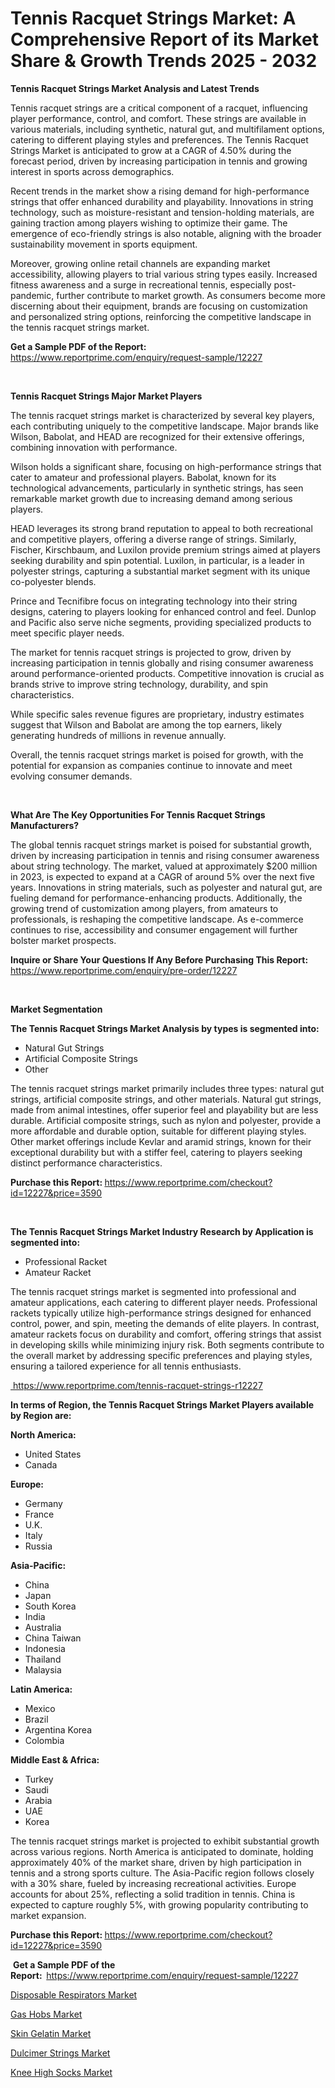 <p><h1>Tennis Racquet Strings Market: A Comprehensive Report of its Market Share & Growth Trends 2025 - 2032</h1></p><p><strong>Tennis Racquet Strings Market Analysis and Latest Trends</strong></p>
<p><p>Tennis racquet strings are a critical component of a racquet, influencing player performance, control, and comfort. These strings are available in various materials, including synthetic, natural gut, and multifilament options, catering to different playing styles and preferences. The Tennis Racquet Strings Market is anticipated to grow at a CAGR of 4.50% during the forecast period, driven by increasing participation in tennis and growing interest in sports across demographics.</p><p>Recent trends in the market show a rising demand for high-performance strings that offer enhanced durability and playability. Innovations in string technology, such as moisture-resistant and tension-holding materials, are gaining traction among players wishing to optimize their game. The emergence of eco-friendly strings is also notable, aligning with the broader sustainability movement in sports equipment.</p><p>Moreover, growing online retail channels are expanding market accessibility, allowing players to trial various string types easily. Increased fitness awareness and a surge in recreational tennis, especially post-pandemic, further contribute to market growth. As consumers become more discerning about their equipment, brands are focusing on customization and personalized string options, reinforcing the competitive landscape in the tennis racquet strings market.</p></p>
<p><strong>Get a Sample PDF of the Report:&nbsp;</strong> <a href="https://www.reportprime.com/enquiry/request-sample/12227?utm_campaign=104&utm_medium=2&utm_source=Github&utm_content=ia&utm_term=18032025&utm_id=tennis-racquet-strings">https://www.reportprime.com/enquiry/request-sample/12227</a></p>
<p>&nbsp;</p>
<p><strong>Tennis Racquet Strings Major Market Players</strong></p>
<p><p>The tennis racquet strings market is characterized by several key players, each contributing uniquely to the competitive landscape. Major brands like Wilson, Babolat, and HEAD are recognized for their extensive offerings, combining innovation with performance. </p><p>Wilson holds a significant share, focusing on high-performance strings that cater to amateur and professional players. Babolat, known for its technological advancements, particularly in synthetic strings, has seen remarkable market growth due to increasing demand among serious players.</p><p>HEAD leverages its strong brand reputation to appeal to both recreational and competitive players, offering a diverse range of strings. Similarly, Fischer, Kirschbaum, and Luxilon provide premium strings aimed at players seeking durability and spin potential. Luxilon, in particular, is a leader in polyester strings, capturing a substantial market segment with its unique co-polyester blends.</p><p>Prince and Tecnifibre focus on integrating technology into their string designs, catering to players looking for enhanced control and feel. Dunlop and Pacific also serve niche segments, providing specialized products to meet specific player needs.</p><p>The market for tennis racquet strings is projected to grow, driven by increasing participation in tennis globally and rising consumer awareness around performance-oriented products. Competitive innovation is crucial as brands strive to improve string technology, durability, and spin characteristics.</p><p>While specific sales revenue figures are proprietary, industry estimates suggest that Wilson and Babolat are among the top earners, likely generating hundreds of millions in revenue annually.</p><p>Overall, the tennis racquet strings market is poised for growth, with the potential for expansion as companies continue to innovate and meet evolving consumer demands.</p></p>
<p>&nbsp;</p>
<p><strong>What Are The Key Opportunities For Tennis Racquet Strings Manufacturers?</strong></p>
<p><p>The global tennis racquet strings market is poised for substantial growth, driven by increasing participation in tennis and rising consumer awareness about string technology. The market, valued at approximately $200 million in 2023, is expected to expand at a CAGR of around 5% over the next five years. Innovations in string materials, such as polyester and natural gut, are fueling demand for performance-enhancing products. Additionally, the growing trend of customization among players, from amateurs to professionals, is reshaping the competitive landscape. As e-commerce continues to rise, accessibility and consumer engagement will further bolster market prospects.</p></p>
<p><strong>Inquire or Share Your Questions If Any Before Purchasing This Report:</strong> <a href="https://www.reportprime.com/enquiry/pre-order/12227?utm_campaign=104&utm_medium=2&utm_source=Github&utm_content=ia&utm_term=18032025&utm_id=tennis-racquet-strings">https://www.reportprime.com/enquiry/pre-order/12227</a></p>
<p>&nbsp;</p>
<p><strong>Market Segmentation</strong></p>
<p><strong>The Tennis Racquet Strings Market Analysis by types is segmented into:</strong></p>
<p><ul><li>Natural Gut Strings</li><li>Artificial Composite Strings</li><li>Other</li></ul></p>
<p><p>The tennis racquet strings market primarily includes three types: natural gut strings, artificial composite strings, and other materials. Natural gut strings, made from animal intestines, offer superior feel and playability but are less durable. Artificial composite strings, such as nylon and polyester, provide a more affordable and durable option, suitable for different playing styles. Other market offerings include Kevlar and aramid strings, known for their exceptional durability but with a stiffer feel, catering to players seeking distinct performance characteristics.</p></p>
<p><strong>Purchase this Report:&nbsp;</strong><a href="https://www.reportprime.com/checkout?id=12227&price=3590&utm_campaign=104&utm_medium=2&utm_source=Github&utm_content=ia&utm_term=18032025&utm_id=tennis-racquet-strings">https://www.reportprime.com/checkout?id=12227&price=3590</a></p>
<p>&nbsp;</p>
<p><strong>The Tennis Racquet Strings Market Industry Research by Application is segmented into:</strong></p>
<p><ul><li>Professional Racket</li><li>Amateur Racket</li></ul></p>
<p><p>The tennis racquet strings market is segmented into professional and amateur applications, each catering to different player needs. Professional rackets typically utilize high-performance strings designed for enhanced control, power, and spin, meeting the demands of elite players. In contrast, amateur rackets focus on durability and comfort, offering strings that assist in developing skills while minimizing injury risk. Both segments contribute to the overall market by addressing specific preferences and playing styles, ensuring a tailored experience for all tennis enthusiasts.</p></p>
<p><a href="https://www.reportprime.com/tennis-racquet-strings-r12227?utm_campaign=104&utm_medium=2&utm_source=Github&utm_content=ia&utm_term=18032025&utm_id=tennis-racquet-strings">&nbsp;https://www.reportprime.com/tennis-racquet-strings-r12227</a></p>
<p><strong>In terms of Region, the Tennis Racquet Strings Market Players available by Region are:</strong></p>
<p>
    <p> <strong> North America: </strong>
        <ul>
            <li>United States</li>
            <li>Canada</li>
        </ul>
        </p> 
    <p> <strong> Europe: </strong>
        <ul>
            <li>Germany</li>
            <li>France</li>
            <li>U.K.</li>
            <li>Italy</li>
            <li>Russia</li>
        </ul>
        </p> 
    <p> <strong> Asia-Pacific: </strong>
        <ul>
            <li>China</li>
            <li>Japan</li>
            <li>South Korea</li>
            <li>India</li>
            <li>Australia</li>
            <li>China Taiwan</li>
            <li>Indonesia</li>
            <li>Thailand</li>
            <li>Malaysia</li>
        </ul>
        </p> 
    <p> <strong> Latin America: </strong>
        <ul>
            <li>Mexico</li>
            <li>Brazil</li>
            <li>Argentina Korea</li>
            <li>Colombia</li>
        </ul>
        </p> 
    <p> <strong> Middle East & Africa: </strong>
        <ul>
            <li>Turkey</li>
            <li>Saudi</li>
            <li>Arabia</li>
            <li>UAE</li>
            <li>Korea</li>
        </ul>
    </p>
    </p>
<p><p>The tennis racquet strings market is projected to exhibit substantial growth across various regions. North America is anticipated to dominate, holding approximately 40% of the market share, driven by high participation in tennis and a strong sports culture. The Asia-Pacific region follows closely with a 30% share, fueled by increasing recreational activities. Europe accounts for about 25%, reflecting a solid tradition in tennis. China is expected to capture roughly 5%, with growing popularity contributing to market expansion.</p></p>
<p><strong>Purchase this Report: </strong><a href="https://www.reportprime.com/checkout?id=12227&price=3590&utm_campaign=104&utm_medium=2&utm_source=Github&utm_content=ia&utm_term=18032025&utm_id=tennis-racquet-strings">https://www.reportprime.com/checkout?id=12227&price=3590</a></p>
<p>&nbsp;<strong>Get a Sample PDF of the Report:&nbsp;&nbsp;</strong><a href="https://www.reportprime.com/enquiry/request-sample/12227?utm_campaign=104&utm_medium=2&utm_source=Github&utm_content=ia&utm_term=18032025&utm_id=tennis-racquet-strings">https://www.reportprime.com/enquiry/request-sample/12227</a></p>
<p><strong></strong></p>
<p><p><a href="https://github.com/cavushjla/Market-Research-Report-List-1/blob/main/disposable-respirators-market.md?utm_campaign=104&utm_medium=2&utm_source=Github&utm_content=ia&utm_term=18032025&utm_id=tennis-racquet-strings">Disposable Respirators Market</a></p><p><a href="https://github.com/evraltandre36/Market-Research-Report-List-1/blob/main/gas-hobs-market.md?utm_campaign=104&utm_medium=2&utm_source=Github&utm_content=ia&utm_term=18032025&utm_id=tennis-racquet-strings">Gas Hobs Market</a></p><p><a href="https://github.com/coricnzati/Market-Research-Report-List-1/blob/main/skin-gelatin-market.md?utm_campaign=104&utm_medium=2&utm_source=Github&utm_content=ia&utm_term=18032025&utm_id=tennis-racquet-strings">Skin Gelatin Market</a></p><p><a href="https://github.com/hoppeellia6b/Market-Research-Report-List-1/blob/main/dulcimer-strings-market.md?utm_campaign=104&utm_medium=2&utm_source=Github&utm_content=ia&utm_term=18032025&utm_id=tennis-racquet-strings">Dulcimer Strings Market</a></p><p><a href="https://github.com/kleyderoomes/Market-Research-Report-List-1/blob/main/knee-high-socks-market.md?utm_campaign=104&utm_medium=2&utm_source=Github&utm_content=ia&utm_term=18032025&utm_id=tennis-racquet-strings">Knee High Socks Market</a></p></p>